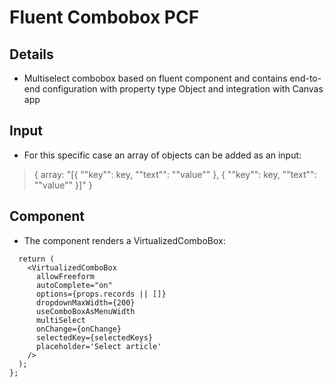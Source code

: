 # Fluent Combobox PCF
## Details
 * Multiselect combobox based on fluent component and contains end-to-end configuration with property type Object and integration with Canvas app

 ## Input
* For this specific case an array of objects can be added as an input:
> { array: "[{ ""key"": key, ""text"": ""value"" }, { ""key"": key, ""text"": ""value"" }]" }
 
 ## Component

 * The component renders a VirtualizedComboBox: 
```
  return (
    <VirtualizedComboBox
      allowFreeform
      autoComplete="on"
      options={props.records || []}
      dropdownMaxWidth={200}
      useComboBoxAsMenuWidth
      multiSelect
      onChange={onChange}
      selectedKey={selectedKeys}
      placeholder='Select article'
    />
  );
};
```

